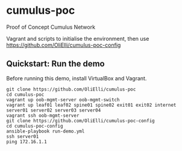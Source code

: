 # cumulus-poc
Proof of Concept Cumulus Network

Vagrant and scripts to initialise the environment, then use https://github.com/OliElli/cumulus-poc-config

Quickstart: Run the demo
------------------------

Before running this demo, install VirtualBox and Vagrant.

    git clone https://github.com/OliElli/cumulus-poc
    cd cumulus-poc
    vagrant up oob-mgmt-server oob-mgmt-switch 
    vagrant up leaf01 leaf02 spine01 spine02 exit01 exit02 internet server01 server02 server03 server04
    vagrant ssh oob-mgmt-server
    git clone https://github.com/OliElli/cumulus-poc-config
    cd cumulus-poc-config
    ansible-playbook run-demo.yml
    ssh server01
    ping 172.16.1.1 
